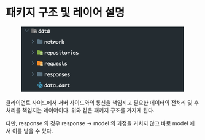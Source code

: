 # 패키지 구조 및 레이어 설명

<figure><img src="../../../.gitbook/assets/image (2).png" alt=""><figcaption></figcaption></figure>

클라이언트 사이드에서 서버 사이드와의 통신을 책임지고 필요한 데이터의 전처리 및 후처리를 책임지는 레이어이다. 위와 같은 패키지 구조를 가지게 된다.

다만, response 의 경우 response -> model 의 과정을 거치지 않고 바로 model 에서 이를 받을 수 있다.
